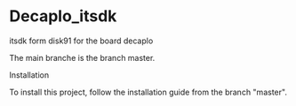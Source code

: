 # Decaplo_itsdk
itsdk form disk91 for the board decaplo

The main branche is the branch master.


Installation

To install this project, follow the installation guide from the branch "master".
